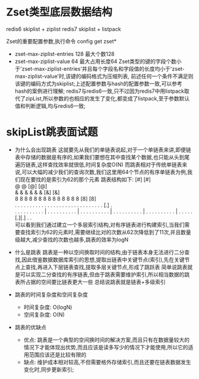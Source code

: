 # Zset类型底层数据结构
  redis6 skiplist + ziplist
  redis7 skiplist + listpack
  
  Zset的重要配置参数,执行命令 config get zset*
  - zset-max-ziplist-entries 128 最大个数128
  - zset-max-ziplist-value 64 最大占用长度64
  Zset类型的键的字段个数小于'zset-max-ziplist-entries'并且每个字段名和字段值的长度均小于'zset-max-ziplist-value'时,该键的编码格式为压缩列表,
前述任何一个条件不满足则该键的编码方式为skiplist;上述配置参数与hash的配置参数一致,可以参考hash的案例进行理解;
  redis7与redis6一致,只不过因为redis7中用listpack取代了zipList,所以参数的也相应的发生了变化,都变成了listpack,至于参数默认值和判断逻辑,均与redis6一致;

  # skipList跳表面试题
  - 为什么会出现跳表
    这就要先从我们的单链表说起,对于一个单链表来讲,即便链表中存储的数据是有序的,如果我们要想在其中查找某个数据,也只能从头到尾遍历链表,这样查找效率就很低,时间复杂度O(N)
    而跳表相对于传统单链表来说,可以大幅的减少我们的查询次数,我们这里用64个节点的有序单链表为例,我们现在要找的是索引为62的那个元素
    跳表结构如下: 
    [#]                                                             [#]                                                              
     @                               @                              [@]                             [@]                                
     &               &               &               &               &               &              [&]             [&]               
     8       8       8       8       8       8       8       8       8       8       8       8       8       8      [8]     [8]      
     .   .   .   .   .   .   .   .   .   .   .   .   .   .   .   .   .   .   .   .   .   .   .   .   .   .   .   .   .   .  [.] .   
     . . . . . . . . . . | . . . . . . . . . . | . . . . . . . . . . | . . . . . . . . . . | . . . . . . . . . . | . . . . .[.][.] . .  
  可以看到我们通过建立一个多层索引结构,对有序链表进行构建索引,当我们需要查找索引为62的元素时,需要继续比对的次数从62次降低到了11次,并且数量级越大,减少查找的次数也越多,跳表的效率为logN

  - 什么是跳表
    跳表是一种以空间换取时间的结构,由于链表本身无法进行二分查找,因此借鉴数据数据库索引的思想,提取出链表中关键节点(索引),先在关键节点上查找,再进入下层链表查找,提取多层关键节点,形成了跳跃表
    简单说跳表就是可以实现二分查找的有序链表,但由于跳表需要维护索引,所以相当数据的跳表所占据的空间要比链表更大一些
    总结说跳表就是链表+多级索引
  - 跳表的时间复杂度和空间复杂度
    - 时间复杂度: O(logN)
    - 空间复杂度: O(N)
  - 跳表的优缺点
    - 优点: 跳表是一个典型的空间换时间的解决方案,而且只有在数据量较大的情况下才能体现出优势,而且应该是读多写少的情况下才能使用,所以它的适用范围应该还是比较有限的
    - 缺点: 维护成本相对较高,不但需要格外存储索引,而且还要在链表数据发生变化时,同步更新索引;
  